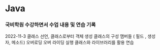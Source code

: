 # Java

### 국비학원 수강하면서 수업 내용 및 연습 기록 ###

2022-11-3
클래스 선언, 클래스로부터 객체 생성
클래스의 구성 맴버들 ( 필드 , 생성자, 메소드)
오버로딩 오버 라이딩
실행 클래스와 라이브러리를 활용 연습

